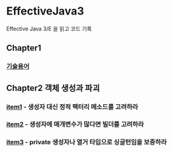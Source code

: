 # EffectiveJava3
Effective Java 3/E 을 읽고 코드 기록

## Chapter1
### [기술용어](https://github.com/Hoon9901/EffectiveJava3/blob/main/effectiveJava_code/src/my/code/teckterm.md)
## Chapter2 객체 생성과 파괴
### [item1](https://github.com/Hoon9901/EffectiveJava3/blob/main/effectiveJava_code/src/my/code/chapter2/item1.md) - 생성자 대신 정적 팩터리 메소드를 고려하라
### [item2](https://github.com/Hoon9901/EffectiveJava3/blob/main/effectiveJava_code/src/my/code/chapter2/item2.md) - 생성자에 매개변수가 많다면 빌더를 고려하라
### [item3](https://github.com/Hoon9901/EffectiveJava3/blob/main/effectiveJava_code/src/my/code/chapter2/item3.md) - private 생성자나 열거 타입으로 싱글턴임을 보증하라